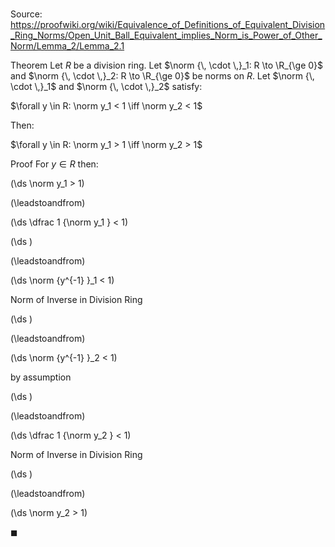 # 

Source: https://proofwiki.org/wiki/Equivalence_of_Definitions_of_Equivalent_Division_Ring_Norms/Open_Unit_Ball_Equivalent_implies_Norm_is_Power_of_Other_Norm/Lemma_2/Lemma_2.1

Theorem
Let $R$ be a division ring.
Let $\norm {\, \cdot \,}_1: R \to \R_{\ge 0}$ and $\norm {\, \cdot \,}_2: R \to \R_{\ge 0}$ be norms on $R$.
Let $\norm {\, \cdot \,}_1$ and $\norm {\, \cdot \,}_2$ satisfy:

$\forall y \in R: \norm y_1 < 1 \iff \norm y_2 < 1$

Then:

$\forall y \in R: \norm y_1 > 1 \iff \norm y_2 > 1$


Proof
For $y \in R$ then:














\(\ds \norm y_1 > 1\)

\(\leadstoandfrom\)







\(\ds \dfrac 1 {\norm y_1 } < 1\)




















\(\ds \)

\(\leadstoandfrom\)







\(\ds \norm {y^{-1} }_1 < 1\)





Norm of Inverse in Division Ring














\(\ds \)

\(\leadstoandfrom\)







\(\ds \norm {y^{-1} }_2 < 1\)





by assumption














\(\ds \)

\(\leadstoandfrom\)







\(\ds \dfrac 1 {\norm y_2 } < 1\)





Norm of Inverse in Division Ring














\(\ds \)

\(\leadstoandfrom\)







\(\ds \norm y_2 > 1\)









$\blacksquare$






